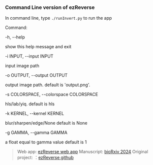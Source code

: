 ### Command Line version of ezReverse

In command line, type `./runInvert.py` to run the app


Command:


  -h, --help            	
	
 show this help message and exit

  -i INPUT, --input INPUT	
	
 input image path

  -o OUTPUT, --output OUTPUT	
	
 output image path. 
	default is 'output.png'.

  -s COLORSPACE, --colorspace COLORSPACE
	
 hls/lab/yiq. 
	default is hls

  -k KERNEL, --kernel KERNEL
	
 blur/sharpen/edge/None
	default is None

  -g GAMMA, --gamma GAMMA
	
 a float equal to gamma value
	default is 1

> Web app: [ezReverse web app](https://amsterdamstudygroup.shinyapps.io/ezreverse/)
Manuscript: [bioRxiv 2024](https://www.biorxiv.org/content/10.1101/2024.05.27.594095v1)
Original project: ：[ezReverse github](https://github.com/Morwey/ezreverse)
